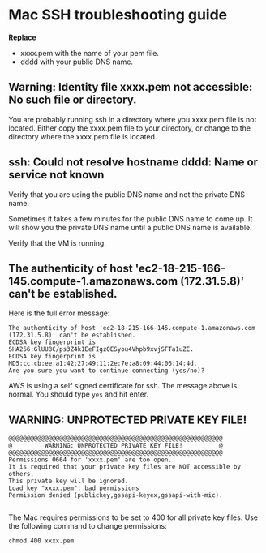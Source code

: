 # Mac SSH troubleshooting guide

**Replace**
* xxxx.pem with the name of your pem file.  
* dddd with your public DNS name.

## Warning: Identity file xxxx.pem not accessible: No such file or directory.

You are probably running ssh in a directory where you xxxx.pem file is not located.  Either copy the xxxx.pem file to your directory, or change to the directory where the xxxx.pem file is located.

## ssh: Could not resolve hostname dddd: Name or service not known

Verify that you are using the public DNS name and not the private DNS name.

Sometimes it takes a few minutes for the public DNS name to come up.  It will show you the private DNS name until a public DNS name is available. 

Verify that the VM is running.


## The authenticity of host 'ec2-18-215-166-145.compute-1.amazonaws.com (172.31.5.8)' can't be established.

Here is the full error message:
```
The authenticity of host 'ec2-18-215-166-145.compute-1.amazonaws.com (172.31.5.8)' can't be established.
ECDSA key fingerprint is SHA256:GlUU8C/ps3Z4k1EeFIgzQESyou4Vhpb9xvjSFTa1uZE.
ECDSA key fingerprint is MD5:cc:cb:ee:a1:42:27:49:11:2e:7e:a8:09:44:06:14:4d.
Are you sure you want to continue connecting (yes/no)? 

```

AWS is using a self signed certificate for ssh.  The message above is normal.  You should type `yes` and hit enter.

## WARNING: UNPROTECTED PRIVATE KEY FILE!

```
@@@@@@@@@@@@@@@@@@@@@@@@@@@@@@@@@@@@@@@@@@@@@@@@@@@@@@@@@@@
@         WARNING: UNPROTECTED PRIVATE KEY FILE!          @
@@@@@@@@@@@@@@@@@@@@@@@@@@@@@@@@@@@@@@@@@@@@@@@@@@@@@@@@@@@
Permissions 0664 for 'xxxx.pem' are too open.
It is required that your private key files are NOT accessible by others.
This private key will be ignored.
Load key "xxxx.pem": bad permissions
Permission denied (publickey,gssapi-keyex,gssapi-with-mic).
 
 ```
 
 The Mac requires permissions to be set to 400 for all private key files.  Use the following command to change permissions:
 
 ```
 chmod 400 xxxx.pem
 
 ```
 
